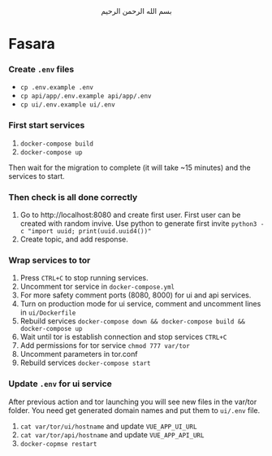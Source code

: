 <div align="center">
بسم الله الرحمن الرحيم
</div>

# Fasara

### Create `.env` files

- `cp .env.example .env`
- `cp api/app/.env.example api/app/.env`
- `cp ui/.env.example ui/.env`


### First start services

1. `docker-compose build`
2. `docker-compose up`

Then wait for the migration to complete (it will take ~15 minutes) and the services to start.


### Then check is all done correctly

1. Go to http://localhost:8080 and create first user. First user can be created with random invive.
Use python to generate first invite `python3 -c "import uuid; print(uuid.uuid4())"`
2. Create topic, and add response.


### Wrap services to tor

1. Press `CTRL+C` to stop running services.
2. Uncomment tor service in `docker-compose.yml`
3. For more safety comment ports (8080, 8000) for ui and api services.
4. Turn on production mode for ui service, comment and uncomment lines in `ui/Dockerfile`
5. Rebuild services `docker-compose down && docker-compose build && docker-compose up`
6. Wait until tor is establish connection and stop services `CTRL+C`
7. Add permissions for tor service `chmod 777 var/tor`
7. Uncomment parameters in tor.conf
8. Rebuild services `docker-compose start`


### Update `.env` for ui service

After previous action and tor launching you will see new files in the var/tor folder.
You need get generated domain names and put them to `ui/.env` file.

1. `cat var/tor/ui/hostname` and update `VUE_APP_UI_URL`
2. `cat var/tor/api/hostname` and update `VUE_APP_API_URL`
3. `docker-copmse restart`
